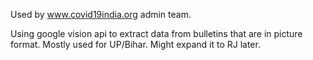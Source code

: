 Used by www.covid19india.org admin team.

Using google vision api to extract data from bulletins that are in picture format. Mostly used for UP/Bihar. Might expand it to RJ later.
